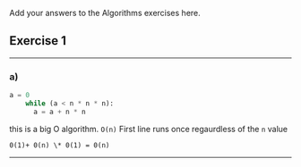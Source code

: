 Add your answers to the Algorithms exercises here.

## Exercise 1

---

### a)

```python
a = 0
    while (a < n * n * n):
      a = a + n * n
```

this is a big O algorithm. `O(n)`
First line runs once regaurdless of the `n` value

```
0(1)+ 0(n) \* 0(1) = 0(n)
```

---
